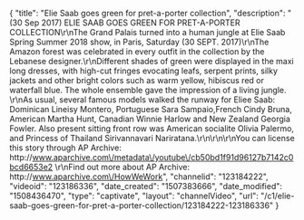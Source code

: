 {
    "title": "Elie Saab goes green for pret-a-porter collection",
    "description": "(30 Sep 2017) ELIE SAAB GOES GREEN FOR PRET-A-PORTER COLLECTION\r\nThe Grand Palais turned into a human jungle at Elie Saab Spring Summer 2018 show, in Paris, Saturday (30 SEPT. 2017)\r\nThe Amazon forest was celebrated in every outfit in the collection by the Lebanese designer.\r\nDifferent shades of green were displayed in the maxi long dresses, with high-cut fringes evocating leafs, serpent prints, silky jackets and other bright colors such as warm yellow, hibiscus red or waterfall blue. The whole ensemble gave the impression of a living jungle. \r\nAs usual, several famous models walked the runway for Eliee Saab: Dominican Lineisy Montero, Portuguese Sara Sampaio,French Cindy Bruna, American Martha Hunt, Canadian Winnie Harlow and New Zealand Georgia Fowler. Also present sitting front row was American socialite Olivia Palermo, and Princess of Thailand Sirivannavari Nariratana.\r\n\r\n\r\nYou can license this story through AP Archive: http:\/\/www.aparchive.com\/metadata\/youtube\/cb50bd1f91d96127b7142c0bcd6653e2 \r\nFind out more about AP Archive: http:\/\/www.aparchive.com\/HowWeWork",
    "channelid": "123184222",
    "videoid": "123186336",
    "date_created": "1507383666",
    "date_modified": "1508436470",
    "type": "captivate",
    "layout": "channelVideo",
    "url": "\/c1\/elie-saab-goes-green-for-pret-a-porter-collection\/123184222-123186336"
}